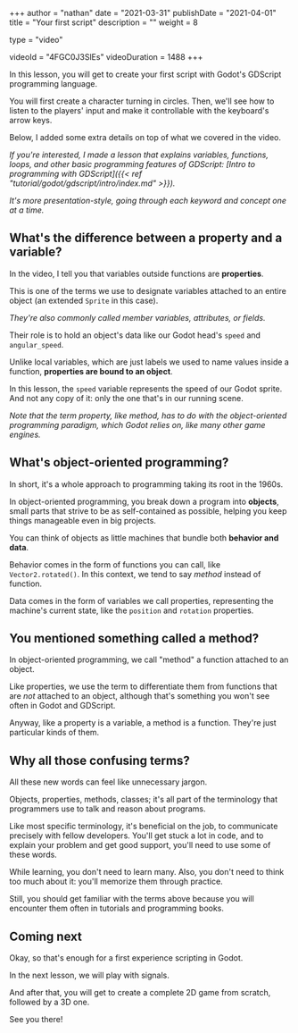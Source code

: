 +++
author = "nathan"
date = "2021-03-31"
publishDate = "2021-04-01"
title = "Your first script"
description = ""
weight = 8

type = "video"

videoId = "4FGC0J3SlEs"
videoDuration = 1488
+++

In this lesson, you will get to create your first script with Godot's GDScript programming language.

You will first create a character turning in circles. Then, we'll see how to listen to the players' input and make it controllable with the keyboard's arrow keys.

Below, I added some extra details on top of what we covered in the video.

_If you're interested, I made a lesson that explains variables, functions, loops, and other basic programming features of GDScript: [Intro to programming with GDScript]({{< ref "tutorial/godot/gdscript/intro/index.md" >}})._

_It's more presentation-style, going through each keyword and concept one at a time._

## What's the difference between a property and a variable?

In the video, I tell you that variables outside functions are **properties**.

This is one of the terms we use to designate variables attached to an entire object (an extended `Sprite` in this case).

_They're also commonly called member variables, attributes, or fields._

Their role is to hold an object's data like our Godot head's `speed` and `angular_speed`.

Unlike local variables, which are just labels we used to name values inside a function, **properties are bound to an object**.

In this lesson, the `speed` variable represents the speed of our Godot sprite. And not any copy of it: only the one that's in our running scene.

_Note that the term property, like method, has to do with the object-oriented programming paradigm, which Godot relies on, like many other game engines._

## What's object-oriented programming?

In short, it's a whole approach to programming taking its root in the 1960s. 

In object-oriented programming, you break down a program into **objects**, small parts that strive to be as self-contained as possible, helping you keep things manageable even in big projects.

You can think of objects as little machines that bundle both **behavior and data**.

Behavior comes in the form of functions you can call, like `Vector2.rotated()`. In this context, we tend to say _method_ instead of function.

Data comes in the form of variables we call properties, representing the machine's current state, like the `position` and `rotation` properties.

## You mentioned something called a method?

In object-oriented programming, we call "method" a function attached to an object.

Like properties, we use the term to differentiate them from functions that are _not_ attached to an object, although that's something you won't see often in Godot and GDScript.

Anyway, like a property is a variable, a method is a function. They're just particular kinds of them.

## Why all those confusing terms?

All these new words can feel like unnecessary jargon.

Objects, properties, methods, classes; it's all part of the terminology that programmers use to talk and reason about programs.

Like most specific terminology, it's beneficial on the job, to communicate precisely with fellow developers. You'll get stuck a lot in code, and to explain your problem and get good support, you'll need to use some of these words.

While learning, you don't need to learn many. Also, you don't need to think too much about it: you'll memorize them through practice.

Still, you should get familiar with the terms above because you will encounter them often in tutorials and programming books.

## Coming next

Okay, so that's enough for a first experience scripting in Godot.

In the next lesson, we will play with signals.

And after that, you will get to create a complete 2D game from scratch, followed by a 3D one.

See you there!
